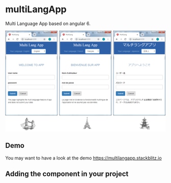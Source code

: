 # multiLangApp
Multi Language App based on angular 6.

![alt text](img/multilang.PNG)


## Demo
You may want to have a look at the demo https://multilangapp.stackblitz.io

## Adding the component in your project

